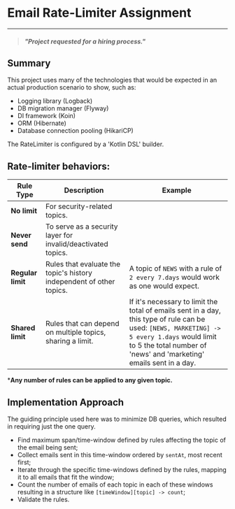 # Email Rate-Limiter Assignment

---

> #### *"Project requested for a hiring process."*

## Summary

This project uses many of the technologies that would be expected in an
actual production scenario to show, such as:

- Logging library (Logback)
- DB migration manager (Flyway)
- DI framework (Koin)
- ORM (Hibernate)
- Database connection pooling (HikariCP)

The RateLimiter is configured by a 'Kotlin DSL' builder.

## Rate-limiter behaviors:

| Rule Type         | Description                                                          | Example                                                                                                                                                                                                              |
|-------------------|----------------------------------------------------------------------|----------------------------------------------------------------------------------------------------------------------------------------------------------------------------------------------------------------------|
| **No limit**      | For security-related topics.                                         |                                                                                                                                                                                                                      |
| **Never send**    | To serve as a security layer for invalid/deactivated topics.         |                                                                                                                                                                                                                      |
| **Regular limit** | Rules that evaluate the topic's history independent of other topics. | A topic of `NEWS` with a rule of `2 every 7.days` would work as one would expect.                                                                                                                                    |
| **Shared limit**  | Rules that can depend on multiple topics, sharing a limit.           | If it's necessary to limit the total of emails sent in a day, this type of rule can be used: `[NEWS, MARKETING] -> 5 every 1.days` would limit to 5 the total number of 'news' and 'marketing' emails sent in a day. |

***Any number of rules can be applied to any given topic.**

## Implementation Approach

The guiding principle used here was to minimize DB queries, which resulted in requiring just the one query.

- Find maximum span/time-window defined by rules affecting the topic of the email being sent;
- Collect emails sent in this time-window ordered by `sentAt`, most recent first;
- Iterate through the specific time-windows defined by the rules, mapping it to all emails that fit the window;
- Count the number of emails of each topic in each of these windows\
  resulting in a structure like `[timeWindow][topic] -> count`;
- Validate the rules.